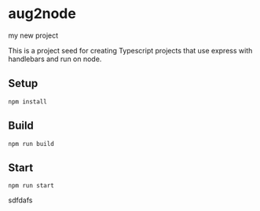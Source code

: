 # aug2node

my new project

This is a project seed for creating Typescript projects that use express with handlebars and run on node.

## Setup


`npm install`




## Build



`npm run build`




## Start


`npm run start`


sdfdafs
